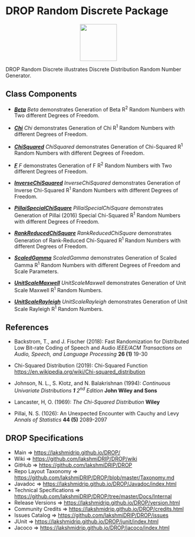 # DROP Random Discrete Package

<p align="center"><img src="https://github.com/lakshmiDRIP/DROP/blob/master/DRIP_Logo.gif?raw=true" width="100"></p>

DROP Random Discrete illustrates Discrete Distribution Random Number Generator.


## Class Components

 * [***Beta***](https://github.com/lakshmiDRIP/DROP/tree/master/src/main/java/org/drip/sample/randomdiscrete/Beta.java)
 <i>Beta</i> demonstrates Generation of Beta R<sup>2</sup> Random Numbers with Two different Degrees of Freedom.

 * [***Chi***](https://github.com/lakshmiDRIP/DROP/tree/master/src/main/java/org/drip/sample/randomdiscrete/Chi.java)
 <i>Chi</i> demonstrates Generation of Chi R<sup>1</sup> Random Numbers with different Degrees of Freedom.

 * [***ChiSquared***](https://github.com/lakshmiDRIP/DROP/tree/master/src/main/java/org/drip/sample/randomdiscrete/ChiSquared.java)
 <i>ChiSquared</i> demonstrates Generation of Chi-Squared R<sup>1</sup> Random Numbers with different Degrees of Freedom.

 * [***F***](https://github.com/lakshmiDRIP/DROP/tree/master/src/main/java/org/drip/sample/randomdiscrete/F.java)
 <i>F</i> demonstrates Generation of F R<sup>2</sup> Random Numbers with Two different Degrees of Freedom.

 * [***InverseChiSquared***](https://github.com/lakshmiDRIP/DROP/tree/master/src/main/java/org/drip/sample/randomdiscrete/InverseChiSquared.java)
 <i>InverseChiSquared</i> demonstrates Generation of Inverse Chi-Squared R<sup>1</sup> Random Numbers with different Degrees of Freedom.

 * [***PillaiSpecialChiSquare***](https://github.com/lakshmiDRIP/DROP/tree/master/src/main/java/org/drip/sample/randomdiscrete/PillaiSpecialChiSquare.java)
 <i>PillaiSpecialChiSquare</i> demonstrates Generation of Pillai (2016) Special Chi-Squared R<sup>1</sup> Random Numbers with different Degrees of Freedom.

 * [***RankReducedChiSquare***](https://github.com/lakshmiDRIP/DROP/tree/master/src/main/java/org/drip/sample/randomdiscrete/RankReducedChiSquare.java)
 <i>RankReducedChiSquare</i> demonstrates Generation of Rank-Reduced Chi-Squared R<sup>1</sup> Random Numbers with different Degrees of Freedom.

 * [***ScaledGamma***](https://github.com/lakshmiDRIP/DROP/tree/master/src/main/java/org/drip/sample/randomdiscrete/ScaledGamma.java)
 <i>ScaledGamma</i> demonstrates Generation of Scaled Gamma R<sup>1</sup> Random Numbers with different Degrees of Freedom and Scale Parameters.

 * [***UnitScaleMaxwell***](https://github.com/lakshmiDRIP/DROP/tree/master/src/main/java/org/drip/sample/randomdiscrete/UnitScaleMaxwell.java)
 <i>UnitScaleMaxwell</i> demonstrates Generation of Unit Scale Maxwell R<sup>1</sup> Random Numbers.

 * [***UnitScaleRayleigh***](https://github.com/lakshmiDRIP/DROP/tree/master/src/main/java/org/drip/sample/randomdiscrete/UnitScaleRayleigh.java)
 <i>UnitScaleRayleigh</i> demonstrates Generation of Unit Scale Rayleigh R<sup>1</sup> Random Numbers.


## References

 * Backstrom, T., and J. Fischer (2018): Fast Randomization for Distributed Low Bit-rate Coding of Speech and Audio <i>IEEE/ACM Transactions on Audio, Speech, and Language Processing</i> <b>26 (1)</b> 19-30

 * Chi-Squared Distribution (2019): Chi-Squared Function https://en.wikipedia.org/wiki/Chi-squared_distribution

 * Johnson, N. L., S. Klotz, and N. Balakrishnan (1994): <i>Continuous Univariate Distributions <b>1</b> 2<sup>nd</sup> Edition</i> <b>John Wiley and Sons</b>

 * Lancaster, H, O. (1969): <i>The Chi-Squared Distribution</i> <b>Wiley</b>

 * Pillai, N. S. (1026): An Unexpected Encounter with Cauchy and Levy <i>Annals of Statistics</i> <b>44 (5)</b> 2089-2097


## DROP Specifications

 * Main                     => https://lakshmidrip.github.io/DROP/
 * Wiki                     => https://github.com/lakshmiDRIP/DROP/wiki
 * GitHub                   => https://github.com/lakshmiDRIP/DROP
 * Repo Layout Taxonomy     => https://github.com/lakshmiDRIP/DROP/blob/master/Taxonomy.md
 * Javadoc                  => https://lakshmidrip.github.io/DROP/Javadoc/index.html
 * Technical Specifications => https://github.com/lakshmiDRIP/DROP/tree/master/Docs/Internal
 * Release Versions         => https://lakshmidrip.github.io/DROP/version.html
 * Community Credits        => https://lakshmidrip.github.io/DROP/credits.html
 * Issues Catalog           => https://github.com/lakshmiDRIP/DROP/issues
 * JUnit                    => https://lakshmidrip.github.io/DROP/junit/index.html
 * Jacoco                   => https://lakshmidrip.github.io/DROP/jacoco/index.html
